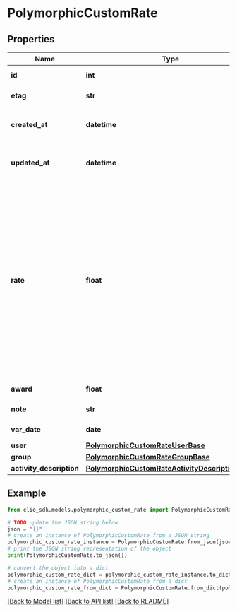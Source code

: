 # PolymorphicCustomRate


## Properties

Name | Type | Description | Notes
------------ | ------------- | ------------- | -------------
**id** | **int** | The unique identifier for the custom rate | [optional] 
**etag** | **str** | ETag for the *PolymorphicCustomRate* | [optional] 
**created_at** | **datetime** | The time the *PolymorphicCustomRate* was created (as a ISO-8601 timestamp) | [optional] 
**updated_at** | **datetime** | The time the *PolymorphicCustomRate* was last updated (as a ISO-8601 timestamp) | [optional] 
**rate** | **float** | If &#x60;custom_rate.type&#x60; is &#x60;HourlyRate&#x60;, it is the dollar amount of the custom rate of the User or Group for the Matter.  If &#x60;custom_rate.type&#x60; is &#x60;FlatRate&#x60;, it is the dollar amount of the custom flat rate for the Matter.  If &#x60;custom_rate.type&#x60; is &#x60;ContingencyFee&#x60;, it is the percentage of the contingency fee awarded to the user for the Matter. The value may also be expressed as string that represents a rational number such as &#x60;1/3&#x60;.  If the user does not have sufficient rate visibility, the rates are hidden.  | [optional] 
**award** | **float** | The value of the ContingencyFee award. | [optional] 
**note** | **str** | Details about the ContingencyFee award. | [optional] 
**var_date** | **date** | The date of the ContingencyFee award. | [optional] 
**user** | [**PolymorphicCustomRateUserBase**](PolymorphicCustomRateUserBase.md) |  | [optional] 
**group** | [**PolymorphicCustomRateGroupBase**](PolymorphicCustomRateGroupBase.md) |  | [optional] 
**activity_description** | [**PolymorphicCustomRateActivityDescriptionBase**](PolymorphicCustomRateActivityDescriptionBase.md) |  | [optional] 

## Example

```python
from clio_sdk.models.polymorphic_custom_rate import PolymorphicCustomRate

# TODO update the JSON string below
json = "{}"
# create an instance of PolymorphicCustomRate from a JSON string
polymorphic_custom_rate_instance = PolymorphicCustomRate.from_json(json)
# print the JSON string representation of the object
print(PolymorphicCustomRate.to_json())

# convert the object into a dict
polymorphic_custom_rate_dict = polymorphic_custom_rate_instance.to_dict()
# create an instance of PolymorphicCustomRate from a dict
polymorphic_custom_rate_from_dict = PolymorphicCustomRate.from_dict(polymorphic_custom_rate_dict)
```
[[Back to Model list]](../README.md#documentation-for-models) [[Back to API list]](../README.md#documentation-for-api-endpoints) [[Back to README]](../README.md)


